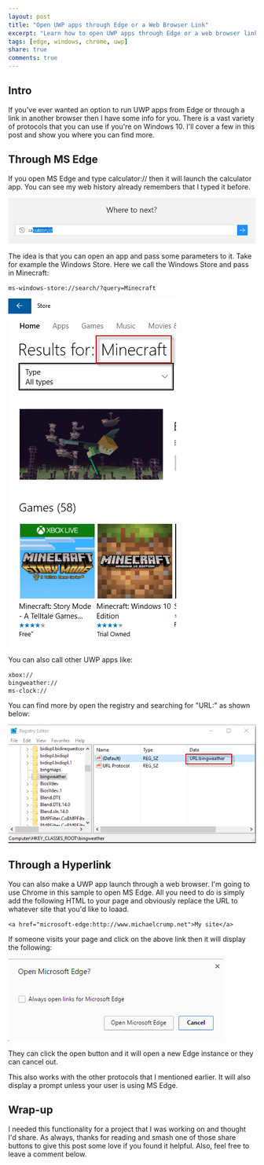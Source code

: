 ```yaml
---
layout: post
title: "Open UWP apps through Edge or a Web Browser Link"
excerpt: "Learn how to open UWP apps through Edge or a web browser link"
tags: [edge, windows, chrome, uwp]
share: true
comments: true
---
```


## Intro

If you've ever wanted an option to run UWP apps from Edge or through a link in another browser then I have some info for you. There is a vast variety of protocols that you can use if you're on Windows 10. I'll cover a few in this post and show you where you can find more.    

## Through MS Edge

If you open MS Edge and type calculator:// then it will launch the calculator app. You can see my web history already remembers that I typed it before. 

![image](/files/uwpcalculator.png)

The idea is that you can open an app and pass some parameters to it. Take for example the Windows Store. Here we call the Windows Store and pass in Minecraft:

	ms-windows-store://search/?query=Minecraft

![image](/files/minecraftuwp.png)

You can also call other UWP apps like: 

	xbox://
	bingweather://
	ms-clock://

You can find more by open the registry and searching for "URL:" as shown below:

![image](/files/registryuwp.png)

## Through a Hyperlink

You can also make a UWP app launch through a web browser. I'm going to use Chrome in this sample to open MS Edge. All you need to do is simply add the following HTML to your page and obviously replace the URL to whatever site that you'd like to loaad. 

	<a href="microsoft-edge:http://www.michaelcrump.net">My site</a>

If someone visits your page and click on the above link then it will display the following: 

![image](/files/edgeinchrome.png)

They can click the open button and it will open a new Edge instance or they can cancel out. 

This also works with the other protocols that I mentioned earlier. It will also display a prompt unless your user is using MS Edge. 


## Wrap-up

I needed this functionality for a project that I was working on and thought I'd share. As always, thanks for reading and smash one of those share buttons to give this post some love if you found it helpful. Also, feel free to leave a comment below.